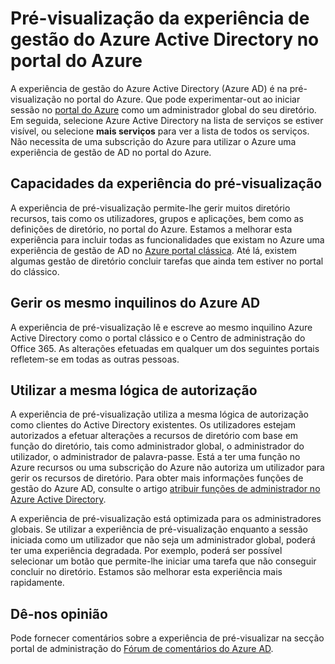 <properties
    pageTitle="Explainer de pré-visualização do Azure Active Directory | Microsoft Azure"
    description="Um tópico que explica as diferenças entre o Azure Active Directory no portal do clássico e pré-visualização do Azure Active Directory no portal do Azure."
    services="active-directory"
    documentationCenter=""
    authors="curtand"
    manager="femila"
    editor=""/>

<tags
    ms.service="active-directory"
    ms.workload="identity"
    ms.tgt_pltfrm="na"
    ms.devlang="na"
    ms.topic="article"
    ms.date="09/12/2016"
    ms.author="curtand"/>


# <a name="preview-of-the-azure-active-directory-management-experience-in-the-azure-portal"></a>Pré-visualização da experiência de gestão do Azure Active Directory no portal do Azure

A experiência de gestão do Azure Active Directory (Azure AD) é na pré-visualização no portal do Azure. Que pode experimentar-out ao iniciar sessão no [portal do Azure](https://portal.azure.com) como um administrador global do seu diretório. Em seguida, selecione Azure Active Directory na lista de serviços se estiver visível, ou selecione **mais serviços** para ver a lista de todos os serviços. Não necessita de uma subscrição do Azure para utilizar o Azure uma experiência de gestão de AD no portal do Azure.


## <a name="capabilities-of-the-preview-experience"></a>Capacidades da experiência do pré-visualização

A experiência de pré-visualização permite-lhe gerir muitos diretório recursos, tais como os utilizadores, grupos e aplicações, bem como as definições de diretório, no portal do Azure. Estamos a melhorar esta experiência para incluir todas as funcionalidades que existam no Azure uma experiência de gestão de AD no [Azure portal clássica](https://manage.windowsazure.com). Até lá, existem algumas gestão de diretório concluir tarefas que ainda tem estiver no portal do clássico.

## <a name="manage-the-same-azure-ad-tenants"></a>Gerir os mesmo inquilinos do Azure AD

A experiência de pré-visualização lê e escreve ao mesmo inquilino Azure Active Directory como o portal clássico e o Centro de administração do Office 365. As alterações efetuadas em qualquer um dos seguintes portais refletem-se em todas as outras pessoas.

## <a name="use-the-same-authorization-logic"></a>Utilizar a mesma lógica de autorização

A experiência de pré-visualização utiliza a mesma lógica de autorização como clientes do Active Directory existentes. Os utilizadores estejam autorizados a efetuar alterações a recursos de diretório com base em função do diretório, tais como administrador global, o administrador do utilizador, o administrador de palavra-passe. Está a ter uma função no Azure recursos ou uma subscrição do Azure não autoriza um utilizador para gerir os recursos de diretório. Para obter mais informações funções de gestão do Azure AD, consulte o artigo [atribuir funções de administrador no Azure Active Directory](active-directory-assign-admin-roles.md). 

A experiência de pré-visualização está optimizada para os administradores globais. Se utilizar a experiência de pré-visualização enquanto a sessão iniciada como um utilizador que não seja um administrador global, poderá ter uma experiência degradada. Por exemplo, poderá ser possível selecionar um botão que permite-lhe iniciar uma tarefa que não conseguir concluir no diretório. Estamos são melhorar esta experiência mais rapidamente.
 
## <a name="tell-us-what-you-think"></a>Dê-nos opinião

Pode fornecer comentários sobre a experiência de pré-visualizar na secção portal de administração do [Fórum de comentários do Azure AD](https://social.msdn.microsoft.com/Forums/home?forum=WindowsAzureAD&filter=alltypes&sort=lastpostdesc).
